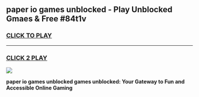 
## paper io games unblocked - Play Unblocked Gmaes & Free #84t1v
<h3>
<a href="https://news.freeplayer.one?title=paper_io_games_unblocked&ref=26F">CLICK TO PLAY</a></h3>
<hr>

<h3>
<a href="https://news.freeplayer.one?title=paper_io_games_unblocked&ref=26F">CLICK 2 PLAY</a>
  
</h3>

<a href="https://news.freeplayer.one?title=paper_io_games_unblocked&ref=26F/"><img src="https://clearcache.store/games.png"></a>


**paper io games unblocked games unblocked: Your Gateway to Fun and Accessible Online Gaming**

